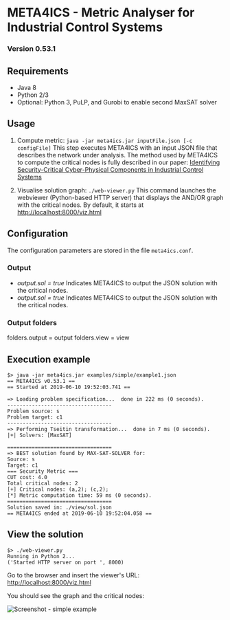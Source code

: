 # META4ICS - Metric Analyser for Industrial Control Systems
### Version 0.53.1


## Requirements
* Java 8
* Python 2/3
* Optional: Python 3, PuLP, and Gurobi to enable second MaxSAT solver

## Usage

1. Compute metric: ```java -jar meta4ics.jar inputFile.json [-c configFile]```
This step executes META4ICS with an input JSON file that describes the network under analysis. 
The method used by META4ICS to compute the critical nodes is fully described in our paper: 
[Identifying Security-Critical Cyber-Physical Components in Industrial Control Systems](https://arxiv.org/abs/1905.04796)

2. Visualise solution graph: ```./web-viewer.py```
This command launches the webviewer (Python-based HTTP server) that displays the AND/OR graph with the critical nodes. 
By default, it starts at [http://localhost:8000/viz.html](http://localhost:8000/viz.html)

## Configuration
The configuration parameters are stored in the file ```meta4ics.conf```. 
### Output
* *output.sol = true* Indicates META4ICS to output the JSON solution with the critical nodes. 
* *output.sol = true* Indicates META4ICS to output the JSON solution with the critical nodes. 

### Output folders
folders.output = output
folders.view = view

## Execution example
```
$> java -jar meta4ics.jar examples/simple/example1.json
== META4ICS v0.53.1 ==
== Started at 2019-06-10 19:52:03.741 ==

=> Loading problem specification...  done in 222 ms (0 seconds).
----------------------------------
Problem source: s
Problem target: c1
----------------------------------
=> Performing Tseitin transformation...  done in 7 ms (0 seconds).
|+| Solvers: [MaxSAT]

==================================
=> BEST solution found by MAX-SAT-SOLVER for:
Source: s
Target: c1
=== Security Metric ===
CUT cost: 4.0
Total critical nodes: 2
[+] Critical nodes: (a,2); (c,2);
[*] Metric computation time: 59 ms (0 seconds).
==================================
Solution saved in: ./view/sol.json
== META4ICS ended at 2019-06-10 19:52:04.058 ==
```

## View the solution
```
$> ./web-viewer.py
Running in Python 2...
('Started HTTP server on port ', 8000)
```
Go to the browser and insert the viewer's URL: [http://localhost:8000/viz.html](http://localhost:8000/viz.html)

You should see the graph and the critical nodes:

![Screenshot - simple example](https://github.com/mbarrere/meta4ics/blob/master/screenshots/example1.png)
